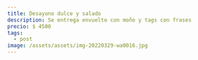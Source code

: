```yaml
---
title: Desayuno dulce y salado
description: Se entrega envuelto con moño y tags con frases
precio: $ 4500
tags:
  - post
image: /assets/assets/img-20220329-wa0016.jpg
---
```

